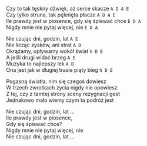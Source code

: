 Czy to tak tęskny dźwięk, aż serce skacze `A D A E`  
Czy tylko struna, tak pęknięta płacze `A D A E`  
Ile prawdy jest w piosence, gdy się śpiewać chce `E D A`  
Nigdy mnie nie pytaj więcej, nie `E D A`  

Nie czując dni, godzin, lat `A E`  
Nie licząc zysków, ani strat `A D`  
Okrążamy, opływamy wokół świat `h D E`  
A jeśli drugi widać brzeg `A E`  
Muzyka to najlepszy lek `A D`  
Ona jest jak w długiej trasie piąty bieg `h D E`  

Pogasną światła, nim się czegoś dowiesz  
W trzech zwrotkach życia nigdy nie opowiesz  
Z tej, czy z tamtej strony sceny rezygnacji gest  
Jednakowo mało wiemy czym ta podróż jest  

Nie czując dni, godzin, lat …  
Ile prawdy jest w piosence,  
Gdy się śpiewać chce?  
Nigdy mnie nie pytaj więcej, nie  
Nie czując dni, godzin, lat …
